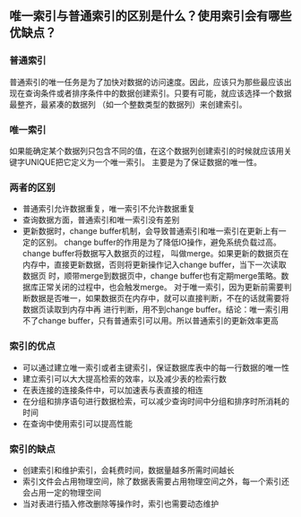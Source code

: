 ## 唯一索引与普通索引的区别是什么？使用索引会有哪些优缺点？


### 普通索引
普通索引的唯一任务是为了加快对数据的访问速度。因此，应该只为那些最应该出现在查询条件或者排序条件中的数据创建索引。只要有可能，就应该选择一个数据最整齐，最紧凑的数据列
（如一个整数类型的数据列）来创建索引。
  
### 唯一索引
如果能确定某个数据列只包含不同的值，在这个数据列创建索引的时候就应该用关键字UNIQUE把它定义为一个唯一索引。
主要是为了保证数据的唯一性。

### 两者的区别
- 普通索引允许数据重复，唯一索引不允许数据重复
- 查询数据方面，普通索引和唯一索引没有差别
- 更新数据时，change buffer机制，会导致普通索引和唯一索引在更新上有一定的区别。
change buffer的作用是为了降低IO操作，避免系统负载过高。change buffer将数据写入数据页的过程，
叫做merge。如果更新的数据页在内存中，直接更新数据，否则将更新操作记入change buffer，当下一次读取数据页
时，顺带merge到数据页中，change buffer也有定期merge策略。数据库正常关闭的过程中，也会触发merge。
对于唯一索引，因为更新前需要判断数据是否唯一，如果数据页在内存中，就可以直接判断，不在的话就需要将数据页读取到内存中再
进行判断，用不到change buffer。结论：唯一索引用不了change buffer，只有普通索引可以用。所以普通索引的更新效率更高

### 索引的优点
- 可以通过建立唯一索引或者主键索引，保证数据库表中的每一行数据的唯一性
- 建立索引可以大大提高检索的效率，以及减少表的检索行数
- 在表连接的连接条件中，可以加速表与表直接的相连
- 在分组和排序语句进行数据检索，可以减少查询时间中分组和排序时所消耗的时间
- 在查询中使用索引可以提高性能
### 索引的缺点
- 创建索引和维护索引，会耗费时间，数据量越多所需时间越长
- 索引文件会占用物理空间，除了数据表需要占用物理空间之外，每一个索引还会占用一定的物理空间
- 当对表进行插入修改删除等操作时，索引也需要动态维护
